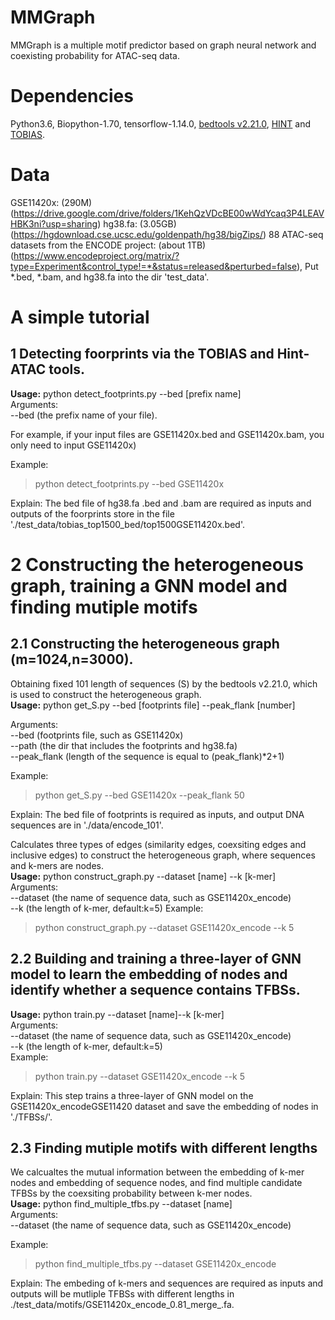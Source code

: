 # MMGraph
 MMGraph is a multiple motif predictor based on graph neural network and coexisting probability for ATAC-seq data.
# Dependencies
Python3.6, Biopython-1.70, tensorflow-1.14.0, [bedtools v2.21.0](https://bedtools.readthedocs.io/en/latest/content/installation.html), [HINT](https://www.regulatory-genomics.org/hint/introduction/) and [TOBIAS](https://github.com/loosolab/TOBIAS).

# Data
GSE11420x: (290M) (https://drive.google.com/drive/folders/1KehQzVDcBE00wWdYcaq3P4LEAVHBK3ni?usp=sharing) 
hg38.fa: (3.05GB) (https://hgdownload.cse.ucsc.edu/goldenpath/hg38/bigZips/) 
88 ATAC-seq datasets from the ENCODE project: (about 1TB) (https://www.encodeproject.org/matrix/?type=Experiment&control_type!=*&status=released&perturbed=false),
Put *.bed, *.bam, and hg38.fa into the dir 'test_data'.

# A simple tutorial 
## 1 Detecting foorprints via the TOBIAS and Hint-ATAC tools.
__Usage:__ python detect_footprints.py --bed [prefix name]  
Arguments:   
--bed (the prefix name of your file).  

For example, if your input files are GSE11420x.bed and GSE11420x.bam, you only need to input GSE11420x)  

 Example:  
> python detect_footprints.py --bed GSE11420x  

Explain: The bed file of hg38.fa .bed  and .bam are required as inputs and outputs of the foorprints store in the file './test_data/tobias_top1500_bed/top1500GSE11420x.bed'.

# 2 Constructing the heterogeneous graph, training a GNN model and finding mutiple motifs
## 2.1 Constructing the heterogeneous graph (m=1024,n=3000).
Obtaining fixed 101 length of sequences (S) by the bedtools v2.21.0, which is used to construct the heterogeneous graph.  
__Usage:__ python get_S.py --bed [footprints file] --peak_flank [number]  

Arguments:  
--bed (footprints file, such as GSE11420x)  
--path  (the dir that includes the footprints and hg38.fa)  
--peak_flank (length of the sequence is equal to (peak_flank)*2+1)

Example:  
> python get_S.py --bed GSE11420x --peak_flank 50  

Explain: The bed file of footprints is required as inputs, and output DNA sequences are in './data/encode_101'.

Calculates three types of edges (similarity edges, coexsiting edges and inclusive edges) to construct the heterogeneous graph, where sequences and k-mers are nodes.  
__Usage:__ python construct_graph.py --dataset [name] --k [k-mer]  
Arguments:   
--dataset (the name of sequence data, such as GSE11420x_encode)   
--k (the length of k-mer, default:k=5)
Example:  
>  python construct_graph.py --dataset GSE11420x_encode --k 5

## 2.2 Building and training a three-layer of GNN model to learn the embedding of nodes and identify whether a sequence contains TFBSs. 
__Usage:__ python train.py --dataset [name]--k [k-mer]  
Arguments:   
--dataset (the name of sequence data, such as GSE11420x_encode)  
--k (the length of k-mer, default:k=5)  
Example:  
>  python train.py --dataset GSE11420x_encode --k 5  

Explain: This step trains a three-layer of GNN model on the GSE11420x_encodeGSE11420 dataset and save the embedding of nodes in './TFBSs/'.

## 2.3 Finding mutiple motifs with different lengths
We calcualtes the mutual information between the embedding of k-mer nodes and embedding of sequence nodes, and find multiple candidate TFBSs by the coexsiting probability between k-mer nodes.  
__Usage:__ python find_multiple_tfbs.py --dataset [name]  
Arguments:   
--dataset (the name of sequence data, such as GSE11420x_encode)  

Example:
> python find_multiple_tfbs.py --dataset GSE11420x_encode  

Explain: The embeding of k-mers and sequences are required as inputs and outputs will be mutliple TFBSs with different lengths in ./test_data/motifs/GSE11420x_encode_0.81_merge_.fa.

